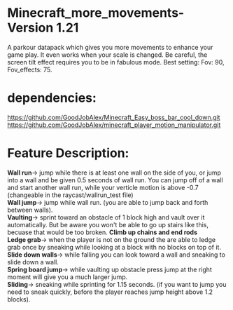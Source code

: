 # Minecraft_more_movements-Version 1.21
A parkour datapack which gives you more movements to enhance your game play. It even works when your scale is changed. Be careful, the screen tilt effect requires you to be in fabulous mode. Best setting: Fov: 90, Fov_effects: 75.    
# dependencies:    
https://github.com/GoodJobAlex/Minecraft_Easy_boss_bar_cool_down.git    
https://github.com/GoodJobAlex/minecraft_player_motion_manipulator.git    
# Feature Description:  
**Wall run**-> jump while there is at least one wall on the side of you, or jump into a wall and be given 0.5 seconds of wall run. You can jump off of a wall and start another wall run, while your verticle motion is above -0.7 (changeable in the raycast/wallrun_test file)    
**Wall jump**-> jump while wall run. (you are able to jump back and forth between walls).   
**Vaulting**-> sprint toward an obstacle of 1 block high and vault over it automatically. But be aware you won't be able to go up stairs like this, becuase that would be too broken.
**Climb up chains and end rods**   
**Ledge grab**-> when the player is not on the ground the are able to ledge grab once by sneaking while looking at a block with no blocks on top of it.    
**Slide down walls**-> while falling you can look toward a wall and sneaking to slide down a wall.    
**Spring board jump**-> while vaulting up obstacle press jump at the right moment will give you a much larger jump.    
**Sliding**-> sneaking while sprinting for 1.15 seconds. (if you want to jump you need to sneak quickly, before the player reaches jump height above 1.2 blocks).  




